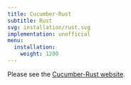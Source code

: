 ```yaml
---
title: Cucumber-Rust
subtitle: Rust
svg: installation/rust.svg
implementation: unofficial
menu:
  installation:
    weight: 1200
---
```


Please see the [Cucumber-Rust website](https://github.com/acmcarther/cucumber).
